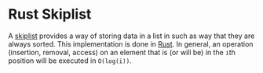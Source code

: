 Rust Skiplist
=============

A [skiplist](http://en.wikipedia.org/wiki/Skip_list) provides a way of storing
data in a list in such as way that they are always sorted.  This implementation
is done in [Rust](http://www.rust-lang.org/).  In general, an operation
(insertion, removal, access) on an element that is (or will be) in the `i`th
position will be executed in `O(log(i))`.
